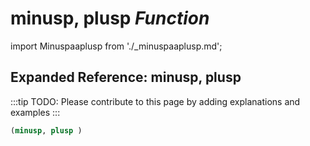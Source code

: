 # **minusp, plusp** *Function*

import Minuspaaplusp from './_minuspaaplusp.md';

<Minuspaaplusp />

## Expanded Reference: minusp, plusp

:::tip
TODO: Please contribute to this page by adding explanations and examples
:::

```lisp
(minusp, plusp )
```

